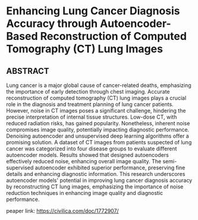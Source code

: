 # Enhancing Lung Cancer Diagnosis Accuracy through Autoencoder-Based Reconstruction of Computed Tomography (CT) Lung Images

## ABSTRACT

Lung cancer is a major global cause of cancer-related deaths, emphasizing the importance of early detection through chest imaging. Accurate reconstruction of computed tomography (CT) lung images plays a crucial role in the diagnosis and treatment planning of lung cancer patients. However, noise in CT images poses a significant challenge, hindering the precise interpretation of internal tissue structures. Low-dose CT, with reduced radiation risks, has gained popularity. Nonetheless, inherent noise compromises image quality, potentially impacting diagnostic performance. Denoising autoencoder and unsupervised deep learning algorithms offer a promising solution. A dataset of CT images from patients suspected of lung cancer was categorized into four disease groups to evaluate different autoencoder models. Results showed that designed autoencoders effectively reduced noise, enhancing overall image quality. The semi-supervised autoencoder exhibited superior performance, preserving fine details and enhancing diagnostic information. This research underscores autoencoder models' potential in improving lung cancer diagnosis accuracy by reconstructing CT lung images, emphasizing the importance of noise reduction techniques in enhancing image quality and diagnostic performance.

peaper link: https://civilica.com/doc/1772907/
